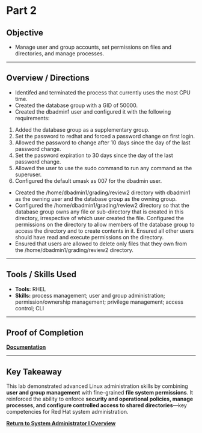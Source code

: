 # Part 2

## Objective
- Manage user and group accounts, set permissions on files and directories, and manage processes.

---

## Overview / Directions
- Identifed and terminated the process that currently uses the most CPU time.
- Created the database group with a GID of 50000.
- Created the dbadmin1 user and configured it with the following requirements:
1. Added the database group as a supplementary group.
2. Set the password to redhat and forced a password change on first login.
3. Allowed the password to change after 10 days since the day of the last password change.
4. Set the password expiration to 30 days since the day of the last password change.
5. Allowed the user to use the sudo command to run any command as the superuser.
6. Configured the default umask as 007 for the dbadmin user.
- Created the /home/dbadmin1/grading/review2 directory with dbadmin1 as the owning user and the database group as the owning group.
- Configured the /home/dbadmin1/grading/review2 directory so that the database group owns any file or sub-directory that is created in this directory, irrespective of which user created the file. Configured the permissions on the directory to allow members of the database group to access the directory and to create contents in it. Ensured all other users should have read and execute permissions on the directory.
- Ensured that users are allowed to delete only files that they own from the /home/dbadmin1/grading/review2 directory.

---

## Tools / Skills Used
- **Tools:** RHEL
- **Skills:** process management; user and group administration; permission/ownership management; privilege management; access control; CLI

---

## Proof of Completion
**[Documentation](./../Documentation/Comprehensive_Review_Part_2.PNG)**

---

## Key Takeaway
This lab demonstrated advanced Linux administration skills by combining **user and group management** with fine-grained **file system permissions**. It reinforced the ability to enforce **security and operational policies, manage processes, and configure controlled access to shared directories**—key competencies for Red Hat system administration.

**[Return to System Administrator I Overview](./../README.md)**
